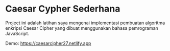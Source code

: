 # Caesar Cypher Sederhana
Project ini adalah latihan saya mengenai implementasi pembuatan algoritma enkripsi Caesar Cipher yang dibuat menggunakan bahasa pemrograman JavaScript.

Demo: https://caesarcipher27.netlify.app

